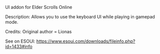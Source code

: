 UI addon for Elder Scrolls Online

Description:
Allows you to use the keyboard UI while playing in gamepad mode.


Credits:
Original author = Lionas

See on ESOUI: https://www.esoui.com/downloads/fileinfo.php?id=1433#info